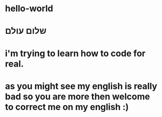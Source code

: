 # hello-world
# שלום עולם
# i'm trying to learn how to code for real.
# as you might see my english is really bad so you are more then welcome to correct me on my english :)

